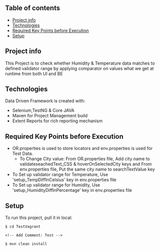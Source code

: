 ## Table of contents
* [Project info](#project-info)
* [Technologies](#technologies)
* [Required Key Points before Execution](#required-key-points-before-execution)
* [Setup](#setup)

## Project info
This Project is to check whether Humidity & Temperature data matches to defined validator range by applying comparator on values what we get at runtime from both UI and BE
	
## Technologies
Data Driven Framework is created with:
* Selenium,TestNG & Core JAVA
* Maven for Project Management build 
* Extent Reports for rich reporting mechanism

## Required Key Points before Execution
* OR.properties is used to store locators and env.properties is used for Test Data.
	* To Change City value: From OR.properties file, Add city name to validateseachedText_CSS & hoverOnSelectedCity keys and From env.properties file, Put the same city name to searchTextValue key
* To Set up validator range for Temperature, Use 'setup_TempDiffInCelsius' key in env.properties file 
* To Set up validator range for Humidity, Use 'setup_HumidityDiffInPercentage' key in env.properties file 
	
## Setup
To run this project, pull it in local:

```
$ cd TestVagrant

<!-- Add Comment: Test -->

$ mvn clean install
```

